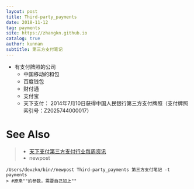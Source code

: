 ```yaml
---
layout: post
title: Third-party_payments
date: 2018-11-12
tag: payments
site: https://zhangkn.github.io
catalog: true
author: kunnan
subtitle: 第三方支付笔记
---
```






* 有支付牌照的公司
  * 中国移动的和包
  * 百度钱包
  * 财付通
  * 支付宝
  * 天下支付： 2014年7月10日获得中国人民银行第三方支付牌照（支付牌照索引号：Z2025744000017）

# See Also 

>* [天下支付第三方支付行业每周资讯](http://www.txzf-pay.com/plus/view.php?aid=50)
>* newpost 
>
```
/Users/devzkn/bin//newpost Third-party_payments 第三方支付笔记 -t payments
> #原来""的参数，需要自己加上""
```

